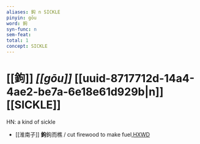 ```yaml
---
aliases: 鉤 n SICKLE
pinyin: gōu
word: 鉤
syn-func: n
sem-feat: 
total: 1
concept: SICKLE 
---
```

# [[鉤]] *[[gōu]]*  [[uuid-8717712d-14a4-4ae2-be7a-6e18e61d929b|n]] [[SICKLE]]
HN: a kind of sickle
 - [[淮南子]] **鉤**鉤而樵 / cut firewood to make fuel,[HXWD](https://hxwd.org/textview.html?location=KR3j0010_tls_013-2a.19)